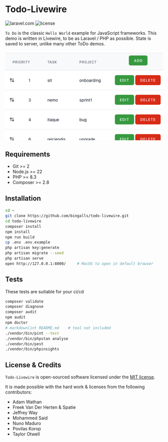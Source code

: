 # Todo-Livewire

![laravel.com](https://raw.githubusercontent.com/laravel/art/master/logo-lockup/5%20SVG/2%20CMYK/1%20Full%20Color/laravel-logolockup-cmyk-red.svg)
![license](https://img.shields.io/packagist/l/laravel/framework)

`To Do` is the classic `Hello World` example for JavaScript frameworks. This
demo is written in Livewire, to be as Laravel / PHP as possible. State is
saved to server, unlike many other ToDo demos.

![screenshot](screenshot.png)

## Requirements

- Git >= 2
- Node.js >= 22
- PHP >= 8.3
- Composer >= 2.8

## Installation

```bash
cd ~
git clone https://github.com/bingalls/todo-livewire.git
cd todo-livewire
composer install
npm install
npm run build
cp .env .env.example
php artisan key:generate
php artisan migrate --seed
php artisan serve
open http://127.0.0.1:8000/     # MacOS to open in default browser
```

## Tests

These tests are suitable for your ci/cd

```bash
composer validate
composer diagnose
composer audit
npm audit
npm doctor
# markdownlint README.md    # tool not included
./vendor/bin/pint --test
./vendor/bin/phpstan analyse
./vendor/bin/pest
./vendor/bin/phpinsights
```

## License & Credits

`Todo-Livewire` is open-sourced software licensed under the
[MIT license](https://opensource.org/licenses/MIT).

It is made possible with the hard work & licenses from the following contributors:

- Adam Wathan
- Freek Van Der Herten & Spatie
- Jeffrey Way
- Mohammed Said
- Nuno Maduro
- Povilas Korop
- Taylor Otwell
